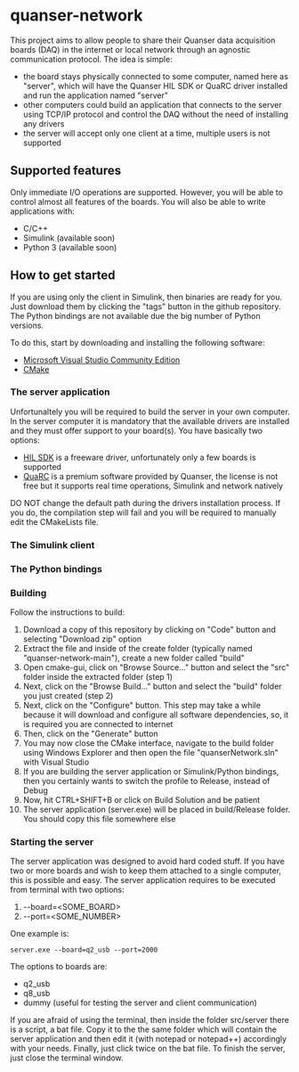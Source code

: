 # quanser-network

This project aims to allow people to share their Quanser data acquisition boards (DAQ) in the internet or local network through an agnostic communication protocol. The idea is simple:

- the board stays physically connected to some computer, named here as "server", which will have the Quanser HIL SDK or QuaRC driver installed and run the application named "server"
- other computers could build an application that connects to the server using TCP/IP protocol and control the DAQ without the need of installing any drivers
- the server will accept only one client at a time, multiple users is not supported


## Supported features

Only immediate I/O operations are supported. However, you will be able to control almost all features of the boards. You will also be able to write applications with:

- C/C++
- Simulink (available soon)
- Python 3 (available soon)


## How to get started

If you are using only the client in Simulink, then binaries are ready for you. Just download them by clicking the "tags" button in the github repository. The Python bindings are not available due the big number of Python versions.

To do this, start by downloading and installing the following software:

- [Microsoft Visual Studio Community Edition](https://visualstudio.microsoft.com/pt-br)
- [CMake](https://cmake.org/download/)

### The server application

Unfortunaltely you will be required to build the server in your own computer. In the server computer it is mandatory that the available drivers are installed and they must offer support to your board(s). You have basically two options:

- [HIL SDK](https://github.com/quanser/hil_sdk_win64 "HIL SDK") is a freeware driver, unfortunately only a few boards is supported
- [QuaRC](https://www.quanser.com/products/quarc-real-time-control-software/ "QuaRC") is a premium software provided by Quanser, the license is not free but it supports real time operations, Simulink and network natively

DO NOT change the default path during the drivers installation process. If you do, the compilation step will fail and you will be required to manually edit the CMakeLists file.

### The Simulink client

### The Python bindings

### Building

Follow the instructions to build:

1. Download a copy of this repository by clicking on "Code" button and selecting "Download zip" option
2. Extract the file and inside of the create folder (typically named "quanser-network-main"), create a new folder called "build"
3. Open cmake-gui, click on "Browse Source..." button and select the "src" folder inside the extracted folder (step 1)
4. Next, click on the "Browse Build..." button and select the "build" folder you just created (step 2)
5. Next, click on the "Configure" button. This step may take a while because it will download and configure all software dependencies, so, it is required you are connected to internet
6. Then, click on the "Generate" button
7. You may now close the CMake interface, navigate to the build folder using Windows Explorer and then open the file "quanserNetwork.sln" with Visual Studio
8. If you are building the server application or Simulink/Python bindings, then you certainly wants to switch the profile to Release, instead of Debug
9. Now, hit CTRL+SHIFT+B or click on Build Solution and be patient
10. The server application (server.exe) will be placed in build/Release folder. You should copy this file somewhere else


### Starting the server

The server application was designed to avoid hard coded stuff. If you have two or more boards and wish to keep them attached to a single computer, this is possible and easy. The server application requires to be executed from terminal with two options:

1. --board=<SOME_BOARD>
2. --port=<SOME_NUMBER>

One example is: 

```
server.exe --board=q2_usb --port=2000
```

The options to boards are:

- q2_usb
- q8_usb
- dummy (useful for testing the server and client communication)

If you are afraid of using the terminal, then inside the folder src/server there is a script, a bat file. Copy it to the the same folder which will contain the server application and then edit it (with notepad or notepad++) accordingly with your needs. Finally, just click twice on the bat file. To finish the server, just close the terminal window.



